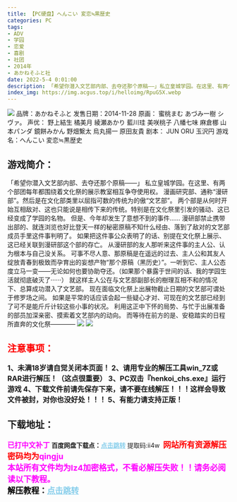 ```yaml
---
title: 【PC硬盘】へんこい 変恋≒黒歴史
categories: PC
tags:
- ADV
- 学园
- 恋爱
- 喜剧
- 社团
- 2014年
- あかねそふと社
date: 2022-5-4 0:01:00
description: 「希望你潜入文艺部内部、去夺还那个原稿——」私立皇城学园。在这里、有两个部团每年都围绕着文化祭的展示教室相互争夺使用权。漫画研究部、通称“漫研部”。然后是在文化部类里以屈指可数的传统为的傲“文艺部”。两个部是从何时开始互相敌对、这也只能说是相传下来的传统。特别是在文化祭里引发的骚动、这已经变成了学园的名物。但是、今年却发生了意想不到的事件……
index_img: https://img.acgus.top/i/helloimg/RpuG5X.webp
---
```

![](https://img.acgus.top/i/helloimg/RpuG5X.webp)
品牌：あかねそふと
发售日期：2014-11-28
原画： 蜜桃まむ あづみ一樹 シヴァ。
声优： 野上結生 橘美月 綾瀬あかり 藍川珪 美咲桃子 八幡七味 麻倉梛 山本パンダ 鏡餅みかん 野畑繋太 烏丸揚一 原田友貴
剧本： JUN ORU 玉沢円
游戏名：へんこい 変恋≒黒歴史

## 游戏简介：
「希望你潜入文艺部内部、去夺还那个原稿——」
私立皇城学园。在这里、有两个部团每年都围绕着文化祭的展示教室相互争夺使用权。
漫画研究部、通称“漫研部”。然后是在文化部类里以屈指可数的传统为的傲“文艺部”。
两个部是从何时开始互相敌对、这也只能说是相传下来的传统。特别是在文化祭里引发的骚动、这已经变成了学园的名物。
但是、今年却发生了意想不到的事件……
漫研部禁止携带出部的、就连浏览也好比登天一样的秘密原稿不知什么经由、落到了敌对的文艺部成员手里这件事判明了。
如果把这件事公众表明了的话、别提在文化祭上展示、这已经关联到漫研部这个部的存亡。
从漫研部的友人那听来这件事的主人公、认为根本与自己没关系。
可事不尽人意、那原稿是在遥远的过去、主人公和其友人绽放青春到极致而孕育出的妄想产物“那个原稿（黑历史）”。一听到它、主人公态度立马一变——无论如何也要协助夺还。（如果那个暴露于世间的话、我的学园生活就彻底破灭了······）
就这样主人公在与文艺部副部长的樹理互相不和的情况下、总算成功潜入了文艺部。
现在面临文化祭上出展物截止日期的文艺部可谓处于修罗场之间。
如果是平常的话应该会起一些疑心才对、可现在的文艺部已经到了可不是能斤斤计较这些小事的状况。
利用这正中下怀的局势、与忙于出展准备的部员加深亲密、摸索着文艺部内的动向。
而等待在前方的是、安稳踏实的日程所直奔的文化祭————
![](https://img.acgus.top/i/helloimg/RpuBp9.webp)
![](https://img.acgus.top/i/helloimg/Rpu5SY.webp)



## <font color=#FF0000 >注意事项：</font>
<font size=3><b>1、未满18岁请自觉关闭本页面！
2、请用专业的解压工具win_7Z或RAR进行解压！（这点很重要）
3、PC双击『henkoi_chs.exe』运行游戏
4、下载文件前请先保存下来，请不要在线解压！！！这样会导致文件被封，对你也没好处！！！
5、有能力请支持正版！</b></font>

## 下载地址：
<font color=#FF00FF size=3><b>已打中文补丁</b></font>
<b>百度网盘下载点：</b><a href="https://pan.baidu.com/s/1CNHWi65YB2ZAgH6IxKTiVQ?pwd=ii4w" style="color: #87CEEB;"><b>点击跳转</b></a> 提取码:ii4w
<a style="padding: 0" href="https://post.qingju.org/AD/"><img style="max-width:100%" src="https://img.acgus.top/i/2024/07/478f689b8021d8d499ab43d21acf137a.gif" alt=""></a>
<b><font color=#FF0000 size=4>网站所有资源解压密码均为</b></font><b><font color=#FF00FF size=4>qingju</font><font color=#FF0000 ></font></b><br><b><font color=#FF00FF size=4>本站所有文件均为lz4加密格式，不看必解压失败！！请务必阅读以下教程。</b></font><br><b><font color=#000 size=4>解压教程：</b><a href="https://post.qingju.org/tutorial/000/" style="color: #87CEEB;"><b>点击跳转</b></a>
